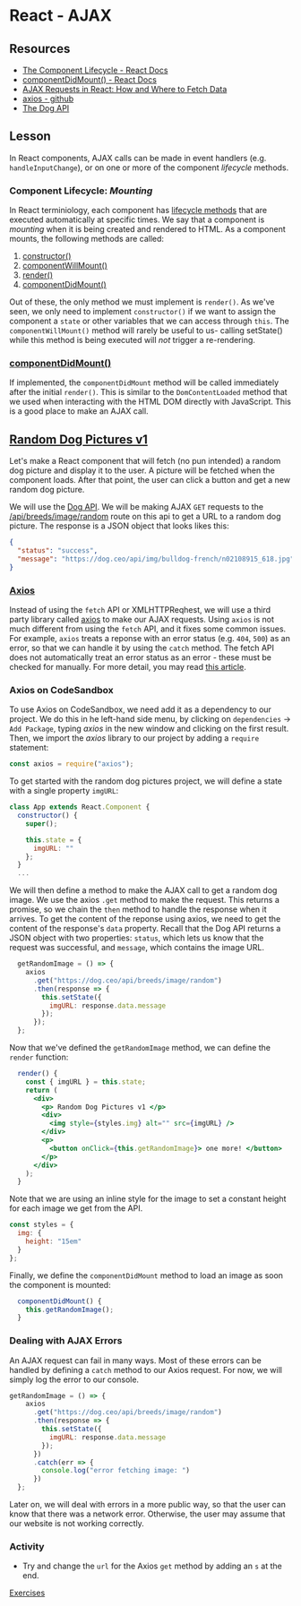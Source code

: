 # React - AJAX

## Resources

* [The Component Lifecycle - React Docs](https://reactjs.org/docs/react-component.html#the-component-lifecycle)
* [componentDidMount() - React Docs](https://reactjs.org/docs/react-component.html#componentdidmount)
* [AJAX Requests in React: How and Where to Fetch Data](https://daveceddia.com/ajax-requests-in-react/)
* [axios - github](https://github.com/axios/axios)
* [The Dog API](https://dog.ceo/dog-api/)

## Lesson

In React components, AJAX calls can be made in event handlers (e.g. `handleInputChange`), or on one or more of the component _lifecycle_ methods.

### Component Lifecycle: _Mounting_

In React terminiology, each component has [lifecycle methods](https://reactjs.org/docs/react-component.html#the-component-lifecycle) that are executed automatically at specific times. We say that a component is _mounting_ when it is being created and rendered to HTML. As a component mounts, the following methods are called:

1. [constructor()](https://reactjs.org/docs/react-component.html#constructor)
2. [componentWillMount()](https://reactjs.org/docs/react-component.html#componentwillmount)
3. [render()](https://reactjs.org/docs/react-component.html#render)
4. [componentDidMount()](https://reactjs.org/docs/react-component.html#componentdidmount)

Out of these, the only method we must implement is `render()`. As we've seen, we only need to implement `constructor()` if we want to assign the component a `state` or other variables that we can access through `this`. The `componentWillMount()` method will rarely be useful to us- calling setState() while this method is being executed will _not_ trigger a re-rendering.

### [componentDidMount()](https://reactjs.org/docs/react-component.html#componentdidmount)

If implemented, the `componentDidMount` method will be called immediately after the initial `render()`. This is similar to the `DomContentLoaded` method that we used when interacting with the HTML DOM directly with JavaScript. This is a good place to make an AJAX call.

## [Random Dog Pictures v1](https://codesandbox.io/s/m4oz8yqlvx)

Let's make a React component that will fetch (no pun intended) a random dog picture and display it to the user. A picture will be fetched when the component loads. After that point, the user can click a button and get a new random dog picture.

We will use the [Dog API](https://dog.ceo/dog-api/). We will be making AJAX `GET` requests to the [/api/breeds/image/random](https://dog.ceo/api/breeds/image/random) route on this api to get a URL to a random dog picture. The response is a JSON object that looks likes this:

```JSON
{
  "status": "success",
  "message": "https://dog.ceo/api/img/bulldog-french/n02108915_618.jpg"
}
```

### [Axios](https://github.com/axios/axios)

Instead of using the `fetch` API or XMLHTTPReqhest, we will use a third party library called [axios](https://github.com/axios/axios) to make our AJAX requests. Using `axios` is not much different from using the `fetch` API, and it fixes some common issues. For example, `axios` treats a reponse with an error status (e.g. `404`, `500`) as an error, so that we can handle it by using the `catch` method. The fetch API does not automatically treat an error status as an error - these must be checked for manually. For more detail, you may read [this article](https://medium.com/@thejasonfile/fetch-vs-axios-js-for-making-http-requests-2b261cdd3af5).

### Axios on CodeSandbox

To use Axios on CodeSandbox, we need add it as a dependency to our project. We do this in he left-hand side menu, by clicking on `dependencies` -> `Add Package`, typing _axios_ in the new window and clicking on the first result. Then, we import the _axios_ library to our project by adding a `require` statement:

```js
const axios = require("axios");
```

To get started with the random dog pictures project, we will define a state with a single property `imgURL`:

```jsx
class App extends React.Component {
  constructor() {
    super();

    this.state = {
      imgURL: ""
    };
  }
  ...
```

We will then define a method to make the AJAX call to get a random dog image. We use the axios `.get` method to make the request. This returns a promise, so we chain the `then` method to handle the response when it arrives. To get the content of the reponse using axios, we need to get the content of the response's `data` property. Recall that the Dog API returns a JSON object with two properties: `status`, which lets us know that the request was successful, and `message`, which contains the image URL.

```jsx
  getRandomImage = () => {
    axios
      .get("https://dog.ceo/api/breeds/image/random")
      .then(response => {
        this.setState({
          imgURL: response.data.message
        });
      });
  };
```

Now that we've defined the `getRandomImage` method, we can define the `render` function:

```jsx
  render() {
    const { imgURL } = this.state;
    return (
      <div>
        <p> Random Dog Pictures v1 </p>
        <div>
          <img style={styles.img} alt="" src={imgURL} />
        </div>
        <p>
          <button onClick={this.getRandomImage}> one more! </button>
        </p>
      </div>
    );
  }
```

Note that we are using an inline style for the image to set a constant height for each image we get from the API.

```jsx
const styles = {
  img: {
    height: "15em"
  }
};
```

Finally, we define the `componentDidMount` method to load an image as soon the component is mounted:

```js
  componentDidMount() {
    this.getRandomImage();
  }
```

### Dealing with AJAX Errors

An AJAX request can fail in many ways. Most of these errors can be handled by defining a `catch` method to our Axios request. For now, we will simply log the error to our console.

```jsx
getRandomImage = () => {
    axios
      .get("https://dog.ceo/api/breeds/image/random")
      .then(response => {
        this.setState({
          imgURL: response.data.message
        });
      })
      .catch(err => {
        console.log("error fetching image: ")
      })
  };
```

Later on, we will deal with errors in a more public way, so that the user can know that there was a network error. Otherwise, the user may assume that our website is not working correctly.

### Activity

* Try and change the `url` for the Axios `get` method by adding an `s` at the end.

[Exercises](../exercises/ajax/dogs_by_breed.md)
